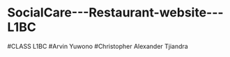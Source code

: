 # SocialCare---Restaurant-website---L1BC

#CLASS L1BC
#Arvin Yuwono
#Christopher Alexander Tjiandra

